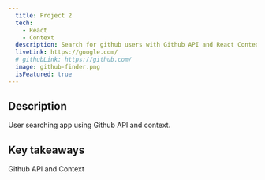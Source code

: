 ```yaml
---
  title: Project 2
  tech:
    - React
    - Context
  description: Search for github users with Github API and React Context.
  liveLink: https://google.com/
  # githubLink: https://github.com/
  image: github-finder.png
  isFeatured: true
---
```


## Description

User searching app using Github API and context.

## Key takeaways

Github API and Context
